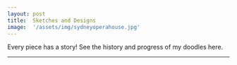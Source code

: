 ```yaml
---
layout: post
title:  Sketches and Designs
image:  '/assets/img/sydneyoperahouse.jpg'
---
```

Every piece has a story! See the history and progress of my doodles here.

---


